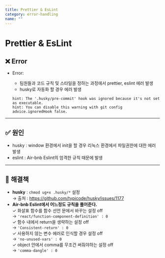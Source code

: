 ```yaml
---
title: Prettier & EsLint
category: error-handling
name: ""
---
```


# Prettier & EsLint

## ❌ Error

- Error:

  - 팀원들과 코드 규칙 및 스타일을 정하는 과정에서 prettier, eslint 에러 발생
  - husky로 자동화 할 경우 에러 발생

  ```text
  hint: The '.husky/pre-commit' hook was ignored because it's not set as executable.
  hint: You can disable this warning with git config advice.ignoredHook false.
  ```

---

## ✅ 원인

- husky : window 환경에서 init을 할 경우 리눅스 환경에서 파일권한에 대한 에러 발생
- eslint : Air-bnb Eslint의 엄격한 규칙 때문에 발생

---

## 🚀 해결책

- **husky** : `chmod ug+x .husky/*` 설정  
  → 출처 : https://github.com/typicode/husky/issues/1177
- **Air-bnb Eslint에서 어느정도 규칙을 풀어준다.**  
  ✓ 화살표 함수를 함수 선언 문에서 바꾸는 설정 off  
  → `'react/function-component-definition' : 0`  
  ✓ 함수 내에서 return을 생략하는 설정 off  
  → `'Consistent-return' : 0`  
  ✓ 사용하지 않는 변수 에러로 인식할 경우 설정 off  
  → `'no-unused-vars' : 0`  
  ✓ object 안에서 comma를 무조건 써줘야하는 설정 off  
  → `'comma-dangle' : 0`
